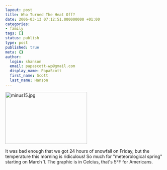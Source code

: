 ```yaml
---
layout: post
title: Who Turned The Heat Off?
date: 2006-03-13 07:12:51.000000000 +01:00
categories:
- family
tags: []
status: publish
type: post
published: true
meta: {}
author:
  login: shanson
  email: papascott-wp@gmail.com
  display_name: PapaScott
  first_name: Scott
  last_name: Hanson
---
```

<p><img src="https://res.cloudinary.com/papascott/image/upload/wordpress/wp-content/uploads/2006/03//minus15.jpg" border="0" height="165" width="260" alt="minus15.jpg" /></p>
<p>It was bad enough that we got 24 hours of snowfall on Friday, but the temperature this morning is ridiculous! So much for "meteorological spring" starting on March 1. The graphic is in Celcius, that's 5&deg;F for Americans.</p>
